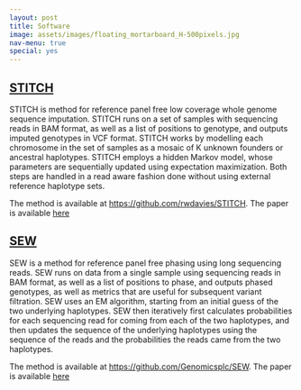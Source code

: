 ```yaml
---
layout: post
title: Software
image: assets/images/floating_mortarboard_H-500pixels.jpg
nav-menu: true
special: yes
---
```


<section class="wrapper style5">
<div class="inner">



<h2 id="STITCH"><a href="https://github.com/rwdavies/STITCH">STITCH</a></h2>

<p>STITCH is method for reference panel free low coverage whole genome sequence imputation.  STITCH runs on a set of samples with sequencing reads in BAM format, as well as a list of positions to genotype, and outputs imputed genotypes in VCF format. STITCH works by modelling each chromosome in the set of samples as a mosaic of K unknown founders or ancestral haplotypes. STITCH employs a hidden Markov model, whose parameters are sequentially updated using expectation maximization. Both steps are handled in a read aware fashion done without using external reference haplotype sets.

<p>The method is available at <a href="https://github.com/rwdavies/STITCH">https://github.com/rwdavies/STITCH</a>.
The paper is available <a href="https://www.nature.com/articles/ng.3594">here</a></p>

<h2 id="SEW"><a href="https://github.com/Genomicsplc/SEW">SEW</a></h2>

<p>SEW is a method for reference panel free phasing using long sequencing reads. SEW runs on data from a single sample using sequencing reads in BAM format, as well as a list of positions to phase, and outputs phased genotypes, as well as metrics that are useful for subsequent variant filtration. SEW uses an EM algorithm, starting from an initial guess of the two underlying haplotypes. SEW then iteratively first calculates probabilities for each sequencing read for coming from each of the two haplotypes, and then updates the sequence of the underlying haplotypes using the sequence of the reads and the probabilities the reads came from the two haplotypes.

<p>The method is available at <a href="https://github.com/Genomicsplc/SEW">https://github.com/Genomicsplc/SEW</a>.
The paper is available <a href="https://www.nature.com/articles/s41467-019-09637-5">here</a></p>


